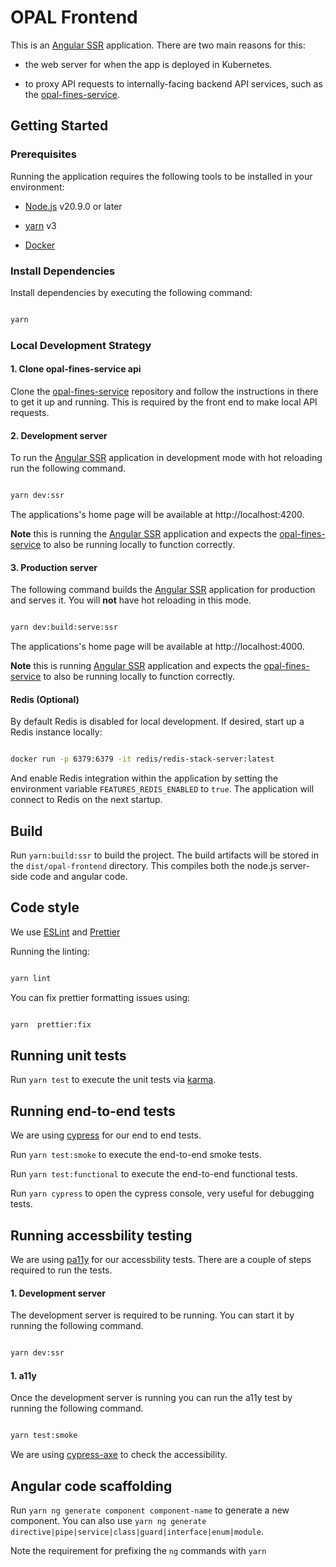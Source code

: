 # OPAL Frontend

This is an [Angular SSR](https://angular.dev/guide/ssr) application. There are two main reasons for this:

- the web server for when the app is deployed in Kubernetes.

- to proxy API requests to internally-facing backend API services, such as the [opal-fines-service](https://github.com/hmcts/opal-fines-service).

## Getting Started

### Prerequisites

Running the application requires the following tools to be installed in your environment:

- [Node.js](https://nodejs.org/) v20.9.0 or later

- [yarn](https://yarnpkg.com/) v3

- [Docker](https://www.docker.com)

### Install Dependencies

Install dependencies by executing the following command:

```bash

yarn

```

### Local Development Strategy

#### 1. Clone opal-fines-service api

Clone the [opal-fines-service](https://github.com/hmcts/opal-fines-service) repository and follow the instructions in there to get it up and running. This is required by the front end to make local API requests.

#### 2. Development server

To run the [Angular SSR](https://angular.dev/guide/ssr) application in development mode with hot reloading run the following command.

```bash

yarn dev:ssr

```

The applications's home page will be available at http://localhost:4200.

**Note** this is running the [Angular SSR](https://angular.dev/guide/ssr) application and expects the [opal-fines-service](https://github.com/hmcts/opal-fines-service) to also be running locally to function correctly.

#### 3. Production server

The following command builds the [Angular SSR](https://angular.dev/guide/ssr) application for production and serves it. You will **not** have hot reloading in this mode.

```bash

yarn dev:build:serve:ssr

```

The applications's home page will be available at http://localhost:4000.

**Note** this is running [Angular SSR](https://angular.dev/guide/ssr) application and expects the [opal-fines-service](https://github.com/hmcts/opal-fines-service) to also be running locally to function correctly.

#### Redis (Optional)

By default Redis is disabled for local development. If desired, start up a Redis instance locally:

```bash

docker run -p 6379:6379 -it redis/redis-stack-server:latest

```

And enable Redis integration within the application by setting the environment variable `FEATURES_REDIS_ENABLED` to `true`. The application will connect to Redis on the next startup.

## Build

Run `yarn:build:ssr` to build the project. The build artifacts will be stored in the `dist/opal-frontend` directory. This compiles both the node.js server-side code and angular code.

## Code style

We use [ESLint](https://github.com/typescript-eslint/typescript-eslint) and [Prettier](https://prettier.io/)

Running the linting:

```bash

yarn lint

```

You can fix prettier formatting issues using:

```bash

yarn  prettier:fix

```

## Running unit tests

Run `yarn test` to execute the unit tests via [karma](https://karma-runner.github.io/latest/index.html).

## Running end-to-end tests

We are using [cypress](https://www.cypress.io/) for our end to end tests.

Run `yarn test:smoke` to execute the end-to-end smoke tests.

Run `yarn test:functional` to execute the end-to-end functional tests.

Run `yarn cypress` to open the cypress console, very useful for debugging tests.

## Running accessbility testing

We are using [pa11y](https://pa11y.org/) for our accessbility tests. There are a couple of steps required to run the tests.

#### 1. Development server

The development server is required to be running. You can start it by running the following command.

```bash

yarn dev:ssr

```

#### 1. a11y

Once the development server is running you can run the a11y test by running the following command.

```bash

yarn test:smoke

```

We are using [cypress-axe](https://github.com/component-driven/cypress-axe) to check the accessibility.

## Angular code scaffolding

Run `yarn ng generate component component-name` to generate a new component. You can also use `yarn ng generate directive|pipe|service|class|guard|interface|enum|module`.

Note the requirement for prefixing the `ng` commands with `yarn`
